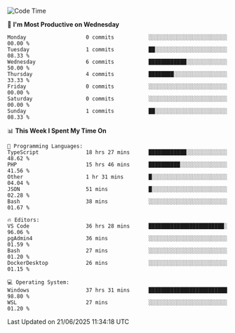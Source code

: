 <!--START_SECTION:waka-->
![Code Time](http://img.shields.io/badge/Code%20Time-5%2C139%20hrs%2010%20mins-blue)

📅 **I'm Most Productive on Wednesday** 

```text
Monday                   0 commits           ░░░░░░░░░░░░░░░░░░░░░░░░░   00.00 % 
Tuesday                  1 commits           ██░░░░░░░░░░░░░░░░░░░░░░░   08.33 % 
Wednesday                6 commits           ████████████░░░░░░░░░░░░░   50.00 % 
Thursday                 4 commits           ████████░░░░░░░░░░░░░░░░░   33.33 % 
Friday                   0 commits           ░░░░░░░░░░░░░░░░░░░░░░░░░   00.00 % 
Saturday                 0 commits           ░░░░░░░░░░░░░░░░░░░░░░░░░   00.00 % 
Sunday                   1 commits           ██░░░░░░░░░░░░░░░░░░░░░░░   08.33 % 
```


📊 **This Week I Spent My Time On** 

```text
💬 Programming Languages: 
TypeScript               18 hrs 27 mins      ████████████░░░░░░░░░░░░░   48.62 % 
PHP                      15 hrs 46 mins      ██████████░░░░░░░░░░░░░░░   41.56 % 
Other                    1 hr 31 mins        █░░░░░░░░░░░░░░░░░░░░░░░░   04.04 % 
JSON                     51 mins             █░░░░░░░░░░░░░░░░░░░░░░░░   02.28 % 
Bash                     38 mins             ░░░░░░░░░░░░░░░░░░░░░░░░░   01.67 % 

🔥 Editors: 
VS Code                  36 hrs 28 mins      ████████████████████████░   96.06 % 
pgAdmin4                 36 mins             ░░░░░░░░░░░░░░░░░░░░░░░░░   01.59 % 
Bash                     27 mins             ░░░░░░░░░░░░░░░░░░░░░░░░░   01.20 % 
DockerDesktop            26 mins             ░░░░░░░░░░░░░░░░░░░░░░░░░   01.15 % 

💻 Operating System: 
Windows                  37 hrs 31 mins      █████████████████████████   98.80 % 
WSL                      27 mins             ░░░░░░░░░░░░░░░░░░░░░░░░░   01.20 % 
```


 Last Updated on 21/06/2025 11:34:18 UTC
<!--END_SECTION:waka-->
